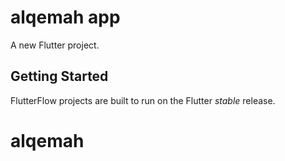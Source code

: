 # alqemah app

A new Flutter project.

## Getting Started

FlutterFlow projects are built to run on the Flutter _stable_ release.
# alqemah
